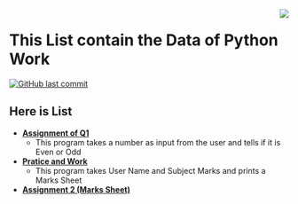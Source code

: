 
<img src="Python.jpg" align="right" />

# This List contain the Data of Python Work
[![GitHub last commit](https://img.shields.io/github/last-commit/samiwadh/Python?color=%23f54242)](https://github.com/samiwadh/Python/tree/main/Quarter%201%20/Assignment%20of%20Q1)



## Here is List

 - **[Assignment of Q1 ](https://github.com/samiwadh/Python/tree/main/Quarter%201%20/Assignment%20of%20Q1)**
	 - This program takes a number as input from the user and tells if it is Even or Odd
 - **[Pratice and Work](https://github.com/samiwadh/Python/tree/main/Quarter%201%20/Practice%20and%20Work%20)**
	 - This program takes User Name and Subject Marks and prints a Marks Sheet
 - **[Assignment 2 (Marks Sheet)](https://github.com/samiwadh/Python/tree/main/Quarter%201%20/Week%20Class)**


